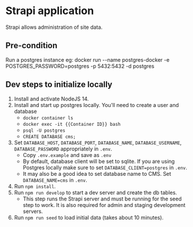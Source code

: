 # Strapi application

Strapi allows administration of site data.
## Pre-condition

Run a postgres instance
eg: docker run --name postgres-docker -e POSTGRES_PASSWORD=postgres -p 5432:5432 -d postgres

## Dev steps to initialize locally

1. Install and activate NodeJS 14.
2. Install and start up postgres locally. You'll need to create a user and database
    * ``docker container ls``
    * ``docker exec -it {{Container ID}} bash``
    * ``psql -U postgres``
    * ``CREATE DATABASE cms;``
3. Set ``DATABASE_HOST``, ``DATABASE_PORT``, ``DATABASE_NAME``, ``DATABASE_USERNAME``,
   ``DATABASE_PASSWORD`` appropriately in ``.env``.
    * Copy ``.env.example`` and save as ``.env``
    * By default, database client will be set to sqlite. If you are using Postgres locally make sure to set ``DATABASE_CLIENT=postgres`` in ``.env``.
    * It may also be a good idea to set database name to CMS. Set ``DATABASE_NAME=cms`` in ``.env``.
4. Run ``npm install``.
5. Run ``npm run develop`` to start a dev server and create the db tables.
    * This step runs the Strapi server and must be running for the seed step to work. It is also required for admin and staging development servers.
6. Run ``npm run seed`` to load initial data (takes about 10 minutes).
